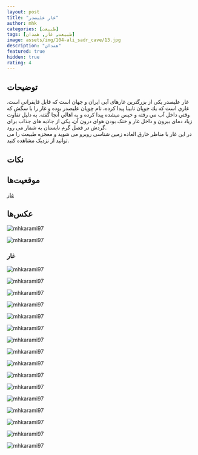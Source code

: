 ```yaml
---
layout: post
title: "غار علیصدر"
author: mhk
categories: [طبیعت]
tags: [طبیعت, غار, همدان]
image: assets/img/104-ali_sadr_cave/13.jpg
description: "همدان"
featured: true
hidden: true
rating: 4
---
```


## توضیحات
غار علیصدر یکی از بزرگترین غارهای آبی ایران و جهان است که قابل قایقرانی است. غاري است كه يك جوپان نابينا پيدا كرده، نام چوپان عليصدر بوده و غار را با سگش كه وقتي داخل آب مي رفته و خيس ميشده پيدا كرده و به اهالي آنجا گفته. به دلیل تفاوت زیاد دمای بیرون و داخل غار و خنک بودن هوای درون آن، یکی از جاذبه های جذاب برای گردش در فصل گرم تابستان به شمار می رود.  
در این غار با مناظر خارق العاده زمین شناسی روبرو می شوید و معجزه طبیعت را می توانید از نزدیک مشاهده کنید.  

## نکات


## موقعیت‌ها
[غار](https://www.google.com/maps/place/Ali-Sadr+Cave/@35.299999,48.2896996,2882m/data=!3m2!1e3!4b1!4m6!3m5!1s0x3ff1161f4218442d:0xea1158823aed3601!8m2!3d35.3!4d48.2999993!16zL20vMDcxdHpx?entry=ttu&g_ep=EgoyMDI0MDkwNC4wIKXMDSoASAFQAw%3D%3D)  

## عکس‌ها

![mhkarami97](/assets/img/104-ali_sadr_cave/01.jpg)  

![mhkarami97](/assets/img/104-ali_sadr_cave/02.jpg)  

### غار

![mhkarami97](/assets/img/104-ali_sadr_cave/03.jpg)  

![mhkarami97](/assets/img/104-ali_sadr_cave/04.jpg)  

![mhkarami97](/assets/img/104-ali_sadr_cave/05.jpg)  

![mhkarami97](/assets/img/104-ali_sadr_cave/06.jpg)  

![mhkarami97](/assets/img/104-ali_sadr_cave/07.jpg)  

![mhkarami97](/assets/img/104-ali_sadr_cave/08.jpg)  

![mhkarami97](/assets/img/104-ali_sadr_cave/09.jpg)  

![mhkarami97](/assets/img/104-ali_sadr_cave/10.jpg)  

![mhkarami97](/assets/img/104-ali_sadr_cave/11.jpg)  

![mhkarami97](/assets/img/104-ali_sadr_cave/12.jpg)  

![mhkarami97](/assets/img/104-ali_sadr_cave/13.jpg)  

![mhkarami97](/assets/img/104-ali_sadr_cave/14.jpg)  

![mhkarami97](/assets/img/104-ali_sadr_cave/15.jpg)  

![mhkarami97](/assets/img/104-ali_sadr_cave/16.jpg)  

![mhkarami97](/assets/img/104-ali_sadr_cave/17.jpg)  

![mhkarami97](/assets/img/104-ali_sadr_cave/18.jpg)  